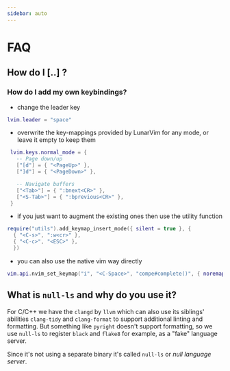 ```yaml
---
sidebar: auto
---
```


# FAQ

## How do I [..] ?

### How do I add my own keybindings?

- change the leader key

```lua
lvim.leader = "space"
```

- overwrite the key-mappings provided by LunarVim for any mode, or leave it empty to keep them

```lua
 lvim.keys.normal_mode = {
   -- Page down/up
   ["[d"] = { "<PageUp>" },
   ["]d"] = { "<PageDown>" },

   -- Navigate buffers
   ["<Tab>"] = { ":bnext<CR>" },
   ["<S-Tab>"] = { ":bprevious<CR>" },
 }

```

- if you just want to augment the existing ones then use the utility function

```lua
require("utils").add_keymap_insert_mode({ silent = true }, {
  { "<C-s>", ":w<cr>" },
  { "<C-c>", "<ESC>" },
  })
```
- you can also use the native vim way directly

```lua
vim.api.nvim_set_keymap("i", "<C-Space>", "compe#complete()", { noremap = true, silent = true, expr = true })
```

## What is `null-ls` and why do you use it?

For C/C++ we have the `clangd` by `llvm` which can also use its siblings' abilities `clang-tidy` and `clang-format` to support additional linting and formatting. But something like `pyright` doesn't support formatting, so we use `null-ls` to register `black` and `flake8` for example, as a "fake" language server. 

Since it's not using a separate binary it's called `null-ls` or _null language server_.
